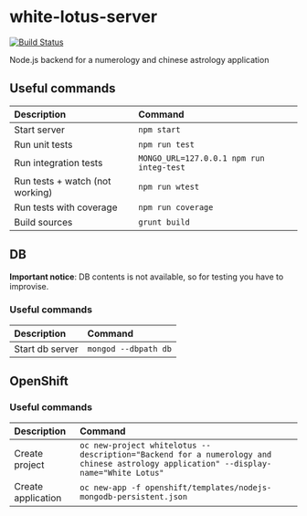 # white-lotus-server

[![Build Status](https://travis-ci.org/cristiancotoi/white-lotus-server.svg?branch=master)](https://travis-ci.org/cristiancotoi/white-lotus-server)

Node.js backend for a numerology and chinese astrology application

## Useful commands
| Description                       | Command                 |
| :---                              | :---                    |
| Start server                      | `npm start`             |
| Run unit tests                    | `npm run test`          |
| Run integration tests             | `MONGO_URL=127.0.0.1 npm run integ-test` |
| Run tests + watch (not working)   | `npm run wtest`         |
| Run tests with coverage           | `npm run coverage`      |
| Build sources                     | `grunt build`           |

## DB
**Important notice**: DB contents is not available, so for testing you have to improvise.
### Useful commands
| Description                       | Command                 |
| :---                              | :---                    |
| Start db server                   | `mongod --dbpath db`    |

## OpenShift
### Useful commands
| Description                       | Command                 |
| :---                              | :---                    |
| Create project                    | `oc new-project whitelotus --description="Backend for a numerology and chinese astrology application" --display-name="White Lotus"` |
| Create application                | `oc new-app -f openshift/templates/nodejs-mongodb-persistent.json` |
